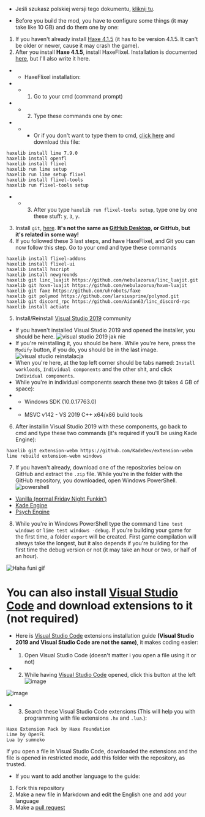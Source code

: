 - Jeśli szukasz polskiej wersji tego dokumentu, [kliknij tu](https://github.com/teotm/friday-night-funkin-source-code-guide/blob/main/polVesion/README.md).

- Before you build the mod, you have to configure some things (it may take like 10 GB) and do them one by one:
1. If you haven't already install [Haxe 4.1.5](https://haxe.org/download/version/4.1.5/) (it has to be version 4.1.5. It can't be older or newer, cause it may crash the game).
2. After you install **Haxe 4.1.5**, install HaxeFlixel. Installation is documented [here](https://haxeflixel.com/documentation/install-haxeflixel/), but I'll also  write it here.
- - HaxeFlixel installation:
- - 1. Go to your cmd (command prompt)
- - 2. Type these commands one by one:
- - - Or if you don't want to type them to cmd, [click here](https://github.com/teotm/friday-night-funkin-source-code-guide/blob/main/batchFiles/1_haxe_commands_part_1.bat) and download this file:
```
haxelib install lime 7.9.0
haxelib install openfl
haxelib install flixel
haxelib run lime setup
haxelib run lime setup flixel
haxelib install flixel-tools
haxelib run flixel-tools setup
```
- - 3. After you type `haxelib run flixel-tools setup`, type one by one these stuff: `y`, `3`, `y`.
3. Install `git`, [here](https://git-scm.com/downloads). **It's not the same as [GitHub Desktop](https://desktop.github.com/), or GitHub, but it's related in some way!**
4. If you followed these 3 last steps, and have HaxeFlixel, and Git you can now follow this step. Go to your cmd and type these commands
```
haxelib install flixel-addons
haxelib install flixel-ui
haxelib install hscript
haxelib install newgrounds
haxelib git linc_luajit https://github.com/nebulazorua/linc_luajit.git
haxelib git hxvm-luajit https://github.com/nebulazorua/hxvm-luajit
haxelib git faxe https://github.com/uhrobots/faxe
haxelib git polymod https://github.com/larsiusprime/polymod.git
haxelib git discord_rpc https://github.com/Aidan63/linc_discord-rpc
haxelib install actuate
```
5. Install/Reinstall [Visual Studio 2019](https://visualstudio.microsoft.com/vs/community/) community
- If you haven't installed Visual Studio 2019 and opened the installer, you should be here. ![visual studio 2019 jak nie](https://user-images.githubusercontent.com/84466597/137597065-bd7605aa-2f23-4407-b123-c8c77f76a568.png)
- If you're reinstalling it, you should be here. While you're here, press the `Modify` button, if you do, you should be in the last image. ![visual studio reinstalacja](https://user-images.githubusercontent.com/84466597/137597193-b1610f54-ff06-483d-af22-226e9ff772e3.png)
- When you're here, at the top left corner should be tabs named: `Install workloads`, `Individual components` and the other shit, and click `Individual components`.
- While you're in individual components search these two (it takes 4 GB of space):
- - Windows SDK (10.0.17763.0)
- - MSVC v142 - VS 2019 C++ x64/x86 build tools
6. After installin Visual Studio 2019 with these components, go back to cmd and type these two commands (it's required if you'll be using Kade Engine):
```
haxelib git extension-webm https://github.com/KadeDev/extension-webm
lime rebuild extension-webm windows
```
7. If you haven't already, download one of the repositories below on GitHub and extract the `.zip` file. While you're in the folder with the GitHub repository, you downloaded, open Windows PowerShell. ![powershell](https://user-images.githubusercontent.com/84466597/137597690-4ad0016b-edec-4361-ba3b-093bf687fb21.png)
- [Vanilla (normal Friday Night Funkin')](https://github.com/ninjamuffin99/Funkin)
- [Kade Engine](https://github.com/KadeDev/Kade-Engine)
- [Psych Engine](https://github.com/ShadowMario/FNF-PsychEngine)
8. While you're in Windows PowerShell type the command `lime test windows` or `lime test windows -debug`. If you're building your game for the first time, a folder `export` will be created. First game compilation will always take the longest, but it also depends if you're building for the first time the debug version or not (it may take an hour or two, or half of an hour).

![Haha funi gif](https://media.discordapp.net/attachments/779638570226810900/892839578145267752/caption.gif)


# You can also install [Visual Studio Code](https://code.visualstudio.com/download) and download extensions to it (not required) 
- Here is [Visual Studio Code](https://code.visualstudio.com/download) extensions installation guide **(Visual Studio 2019 and Visual Studio Code are not the same)**, it makes coding easier:
- 1. Open Visual Studio Code (doesn't matter i you open a file using it or not)
- 2. While having [Visual Studio Code](https://code.visualstudio.com/download) opened, click this button at the left ![image](https://user-images.githubusercontent.com/84466597/135144105-66e2d630-aa99-4fbe-a417-8c8fc4e320a6.png)

![image](https://user-images.githubusercontent.com/84466597/135144029-e304a26c-633a-4010-8e36-e0e4751fc944.png)

- 3. Search these Visual Studio Code extensions (This will help you with programming with file extensions `.hx` and `.lua`.):
```
Haxe Extension Pack by Haxe Foundation
Lime by OpenFL
Lua by sumneko
```
If you open a file in Visual Studio Code, downloaded the extensions and the file is opened in restricted mode, add this folder with the repository, as trusted.

- If you want to add another language to the guide:
1. Fork this repository
2. Make a new file in Markdown and edit the English one and add your language
3. Make a [pull request](https://github.com/teotm/friday-night-funkin-source-code-guide/pulls)